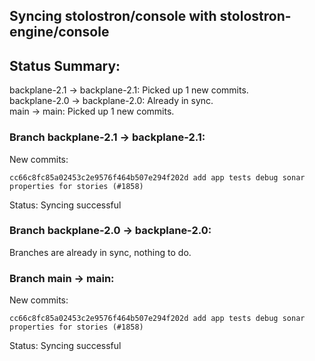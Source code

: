 ## Syncing stolostron/console with stolostron-engine/console

## Status Summary:

backplane-2.1 -> backplane-2.1: Picked up 1 new commits.  
backplane-2.0 -> backplane-2.0: Already in sync.  
main -> main: Picked up 1 new commits.  

### Branch backplane-2.1 -> backplane-2.1:

New commits:

```
cc66c8fc85a02453c2e9576f464b507e294f202d add app tests debug sonar properties for stories (#1858)
```

Status: Syncing successful

### Branch backplane-2.0 -> backplane-2.0:

Branches are already in sync, nothing to do.

### Branch main -> main:

New commits:

```
cc66c8fc85a02453c2e9576f464b507e294f202d add app tests debug sonar properties for stories (#1858)
```

Status: Syncing successful
